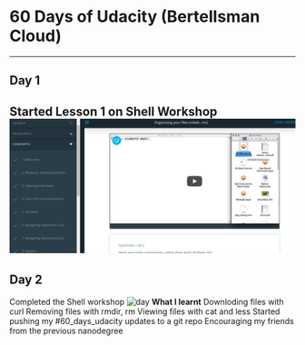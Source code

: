 # 60 Days of Udacity (Bertellsman Cloud)

----------------------------
## Day 1
Started Lesson 1 on Shell Workshop
![day](../images/day1.png)
---------------------------
## Day 2
Completed the Shell workshop 
![day](day2.png)
**What I learnt**
Downloding files with curl
Removing files with rmdir, rm
Viewing files with cat and less
Started pushing my #60_days_udacity updates to a git repo
Encouraging my friends from the previous nanodegree 

